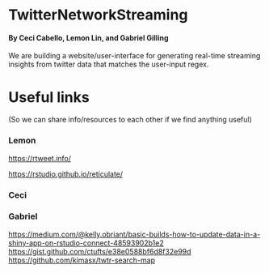 # TwitterNetworkStreaming
#### By Ceci Cabello, Lemon Lin, and Gabriel Gilling

We are building a website/user-interface for generating real-time streaming insights from twitter data that matches the user-input regex.

# Useful links
(So we can share info/resources to each other if we find anything useful)

### Lemon
https://rtweet.info/

https://rstudio.github.io/reticulate/

### Ceci

### Gabriel
https://medium.com/@kelly.obriant/basic-builds-how-to-update-data-in-a-shiny-app-on-rstudio-connect-48593902b1e2 
https://gist.github.com/ctufts/e38e0588bf6d8f32e99d
https://github.com/kimasx/twtr-search-map

